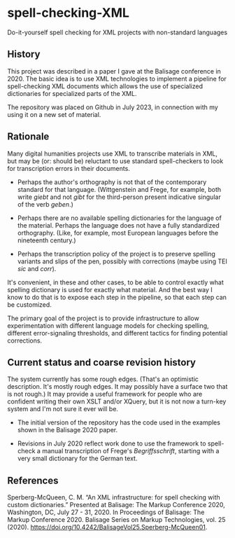 # spell-checking-XML
Do-it-yourself spell checking for XML projects with non-standard languages

## History 

This project was described in a paper I gave at the Balisage
conference in 2020.  The basic idea is to use XML technologies to
implement a pipeline for spell-checking XML documents which allows the
use of specialized dictionaries for specialized parts of the XML.

The repository was placed on Github in July 2023, in connection with
my using it on a new set of material.

## Rationale

Many digital humanities projects use XML to transcribe materials in
XML, but may be (or: should be) reluctant to use standard
spell-checkers to look for transcription errors in their documents.

  - Perhaps the author's orthography is not that of the contemporary
    standard for that language.  (Wittgenstein and Frege, for example,
    both write *giebt* and not *gibt* for the third-person present
    indicative singular of the verb *geben*.)

  - Perhaps there are no available spelling dictionaries for the
    language of the material.  Perhaps the language does not have a
    fully standardized orthography.  (Like, for example, most European
    languages before the nineteenth century.)
    
  - Perhaps the transcription policy of the project is to preserve
    spelling variants and slips of the pen, possibly with corrections
    (maybe using TEI *sic* and *corr*).
    
It's convenient, in these and other cases, to be able to control
exactly what spelling dictionary is used for exactly what material.
And the best way I know to do that is to expose each step in the
pipeline, so that each step can be customized.

The primary goal of the project is to provide infrastructure to allow
experimentation with different language models for checking spelling,
different error-signaling thresholds, and different tactics for
finding potential corrections.

## Current status and coarse revision history

The system currently has some rough edges.  (That's an optimistic
description.  It's mostly rough edges.  It may possibly have a surface
two that is not rough.)  It may provide a useful framework for people
who are confident writing their own XSLT and/or XQuery, but it is not
now a turn-key system and I'm not sure it ever will be.

  - The initial version of the repository has the code used in the
    examples shown in the Balisage 2020 paper.
    
  - Revisions in July 2020 reflect work done to use the framework to
    spell-check a manual transcription of Frege's *Begriffsschrift*,
    starting with a very small dictionary for the German text.

## References

Sperberg-McQueen, C. M. “An XML infrastructure: for spell checking
with custom dictionaries.” Presented at Balisage: The Markup
Conference 2020, Washington, DC, July 27 - 31, 2020. In Proceedings of
Balisage: The Markup Conference 2020. Balisage Series on Markup
Technologies, vol. 25
(2020). https://doi.org/10.4242/BalisageVol25.Sperberg-McQueen01.

